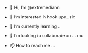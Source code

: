 - 👋 Hi, I’m @extremediann

- 👀 I’m interested in hook ups...sic
- 🌱 I’m currently learning ..
- 💞️ I’m looking to collaborate on ...
mu
- 📫 How to reach me ...

<!---
 is a ✨ special ✨ repository because its `README.md` (this file) appears on your GitHub profile.
You can click the Preview link to take a look at your changes.
--->
